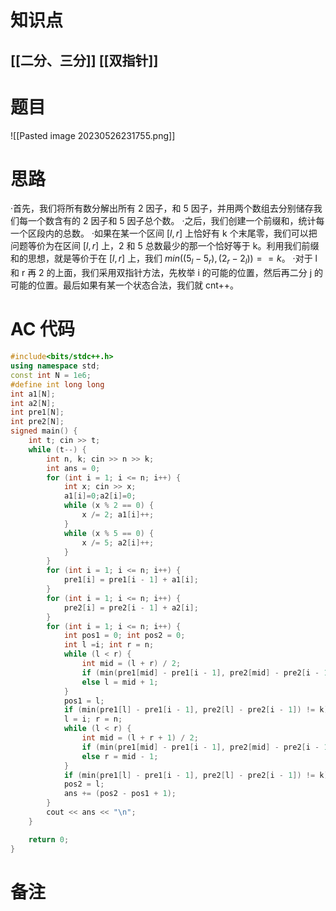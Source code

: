 # 知识点
  ## [[二分、三分]] [[双指针]]
# 题目
 ![[Pasted image 20230526231755.png]]

# 思路
·首先，我们将所有数分解出所有 2 因子，和 5 因子，并用两个数组去分别储存我们每一个数含有的 2 因子和 5 因子总个数。
·之后，我们创建一个前缀和，统计每一个区段内的总数。
·如果在某一个区间 $[l,r]$ 上恰好有 k 个末尾零，我们可以把问题等价为在区间 $[l,r]$ 上，2 和 5 总数最少的那一个恰好等于 k。利用我们前缀和的思想，就是等价于在 $[l,r]$ 上，我们 $min((5_{l}-5_{r}),(2_{r}-2_{l}))==k$。
·对于 l 和 r 再 2 的上面，我们采用双指针方法，先枚举 i 的可能的位置，然后再二分 j 的可能的位置。最后如果有某一个状态合法，我们就 cnt++。
# AC 代码
```cpp
#include<bits/stdc++.h>
using namespace std;
const int N = 1e6;
#define int long long
int a1[N];
int a2[N];
int pre1[N];
int pre2[N];
signed main() {
    int t; cin >> t;
    while (t--) {
        int n, k; cin >> n >> k;
        int ans = 0;
        for (int i = 1; i <= n; i++) {
            int x; cin >> x;
            a1[i]=0;a2[i]=0;
            while (x % 2 == 0) {
                x /= 2; a1[i]++;
            }
            while (x % 5 == 0) {
                x /= 5; a2[i]++;
            }
        }
        for (int i = 1; i <= n; i++) {
            pre1[i] = pre1[i - 1] + a1[i];
        }
        for (int i = 1; i <= n; i++) {
            pre2[i] = pre2[i - 1] + a2[i];
        }
        for (int i = 1; i <= n; i++) {
            int pos1 = 0; int pos2 = 0;
            int l =i; int r = n;
            while (l < r) {
                int mid = (l + r) / 2;
                if (min(pre1[mid] - pre1[i - 1], pre2[mid] - pre2[i - 1]) >= k)r = mid;
                else l = mid + 1;
            }
            pos1 = l;
            if (min(pre1[l] - pre1[i - 1], pre2[l] - pre2[i - 1]) != k)continue;
            l = i; r = n;
            while (l < r) {
                int mid = (l + r + 1) / 2;
                if (min(pre1[mid] - pre1[i - 1], pre2[mid] - pre2[i - 1]) <= k)l = mid;
                else r = mid - 1;
            }
            if (min(pre1[l] - pre1[i - 1], pre2[l] - pre2[i - 1]) != k)continue;
            pos2 = l;
            ans += (pos2 - pos1 + 1);
        }
        cout << ans << "\n";
    }

    return 0;
}
```
# 备注

